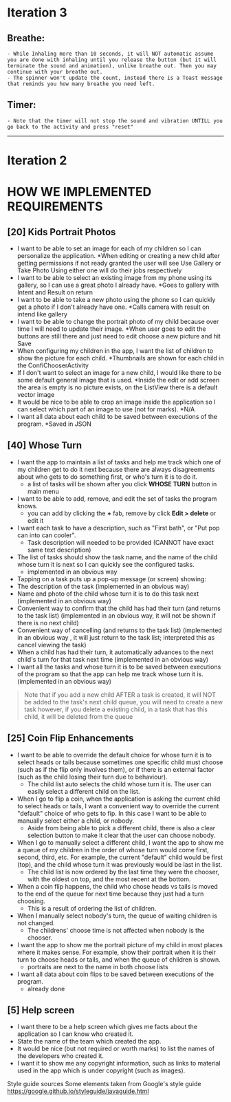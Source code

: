# Iteration 3
## Breathe:
    - While Inhaling more than 10 seconds, it will NOT automatic assume you are done with inhaling until you release the button (but it will terminate the sound and animation), unlike breathe out. Then you may continue with your breathe out.
    - The spinner won't update the count, instead there is a Toast message that reminds you how many breathe you need left.
  
## Timer:
    - Note that the timer will not stop the sound and vibration UNTILL you go back to the activity and press "reset"

<hr/>

# Iteration 2
# HOW WE IMPLEMENTED REQUIREMENTS
## [20] Kids Portrait Photos
 - I want to be able to set an image for each of my children so I can personalize the application.
    *When editing or creating a new child after getting permissions if not ready granted the user will see Use Gallery or Take Photo Using either one will do their jobs respectively
 - I want to be able to select an existing image from my phone using its gallery, so I can use a great photo I already have.
    *Goes to gallery with Intent and Result on return
 - I want to be able to take a new photo using the phone so I can quickly get a photo if I don't already have one.
    *Calls camera with result on intend like gallery
 - I want to be able to change the portrait photo of my child because over time I will need to update their image.
    *When user goes to edit the buttons are still there and just need to edit choose a new picture and hit Save
 - When configuring my children in the app, I want the list of children to show the picture for each child.
    *Thumbnails are shown for each child in the ConfiChooserActivity
 - If I don't want to select an image for a new child, I would like there to be some default general image that is used.
    *Inside the edit or add screen the area is empty is no picture exists, on the ListView there is a default vector image
 - It would be nice to be able to crop an image inside the application so I can select which part of an image to use (not for marks).
    *N/A
 - I want all data about each child to be saved between executions of the program.
    *Saved in JSON



## [40] Whose Turn
 - I want the app to maintain a list of tasks and help me track which one of my children get to do it next because there are always disagreements about who gets to do something first, or who's turn it is to do it.
   * a list of tasks will be shown after you click **WHOSE TURN** button in main menu
 - I want to be able to add, remove, and edit the set of tasks the program knows.
   * you can add by clicking the **+** fab, remove by click **Edit > delete** or edit it
 - I want each task to have a description, such as "First bath", or "Put pop can into can cooler".
   * Task description will needed to be provided (CANNOT have exact same text description)
 - The list of tasks should show the task name, and the name of the child whose turn it is next so I can quickly see the configured tasks.
   * implemented in an obvious way
 - Tapping on a task puts up a pop-up message (or screen) showing:
  - The description of the task
  (implemented in an obvious way)
  - Name and photo of the child whose turn it is to do this task next  (implemented in an obvious way)
  - Convenient way to confirm that the child has had their turn (and returns to the task list)  (implemented in an obvious way, it will not be shown if there is no next child)
  - Convenient way of cancelling (and returns to the task list)  (implemented in an obvious way , it will just return to the task list; interpreted this as cancel viewing the task)
  - When a child has had their turn, it automatically advances to the next child's turn for that task next time  (implemented in an obvious way)
  - I want all the tasks and whose turn it is to be saved between executions of the program so that the app can help me track whose turn it is. (implemented in an obvious way)
 > Note that if you add a new child AFTER a task is created, it will NOT be added to the task's next child queue, you will need to create a new task
 > however, if you delete a existing child, in a task that has this child, it will be deleted from the queue


## [25] Coin Flip Enhancements
 - I want to be able to override the default choice for whose turn it is to select heads or tails because sometimes one specific child must choose (such as if the flip only involves them), or if there is an external factor (such as the child losing their turn due to behaviour).
   - The child list auto selects the child whose turn it is. The user can easily select a different child on the list.
 - When I go to flip a coin, when the application is asking the current child to select heads or tails, I want a convenient way to override the current "default" choice of who gets to fip. In this case I want to be able to manually select either a child, or nobody.
   - Aside from being able to pick a different child, there is also a clear selection button to make it clear that the user can choose nobody.
 - When I go to manually select a different child, I want the app to show me a queue of my children in the order of whose turn would come first, second, third, etc. For example, the current "default" child would be first (top), and the child whose turn it was previously would be last in the list.
    - The child list is now ordered by the last time they were the chooser, with the oldest on top, and the most recent at the bottom.
 - When a coin flip happens, the child who chose heads vs tails is moved to the end of the queue for next time because they just had a turn choosing.
   - This is a result of ordering the list of children.
 - When I manually select nobody's turn, the queue of waiting children is not changed.
   - The childrens' choose time is not affected when nobody is the chooser.
 - I want the app to show me the portrait picture of my child in most places where it makes sense. For example, show their portrait when it is their turn to choose heads or tails, and when the queue of children is shown.
   - portraits are next to the name in both choose lists
 - I want all data about coin flips to be saved between executions of the program.
   - already done


## [5] Help screen
 - I want there to be a help screen which gives me facts about the application so I can know who created it.
 - State the name of the team which created the app.
 - It would be nice (but not required or worth marks) to list the names of the developers who created it.
 - I want it to show me any copyright information, such as links to material used in the app which is under copyright (such as images).


 Style guide sources
 Some elements taken from Google's style guide https://google.github.io/styleguide/javaguide.html

